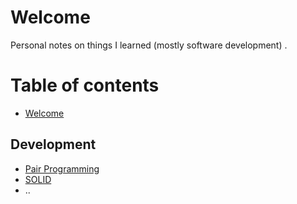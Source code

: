 #  Welcome

Personal notes on things I learned (mostly software development) .

# Table of contents

* [Welcome](README.md)

## Development

* [Pair Programming](development/pair-programming.md)
* [SOLID](development/solid.md)
* ..
